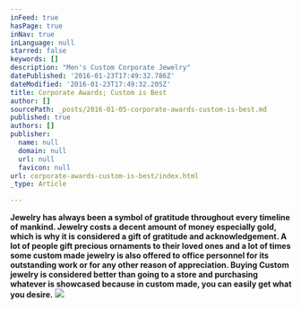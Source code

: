 ```yaml
---
inFeed: true
hasPage: true
inNav: true
inLanguage: null
starred: false
keywords: []
description: "Men's Custom Corporate Jewelry"
datePublished: '2016-01-23T17:49:32.786Z'
dateModified: '2016-01-23T17:49:32.205Z'
title: Corporate Awards; Custom is Best
author: []
sourcePath: _posts/2016-01-05-corporate-awards-custom-is-best.md
published: true
authors: []
publisher:
  name: null
  domain: null
  url: null
  favicon: null
url: corporate-awards-custom-is-best/index.html
_type: Article

---
```

**Jewelry has always been a symbol of gratitude throughout every timeline of mankind. Jewelry costs a decent amount of money especially gold, which is why it is considered a gift of gratitude and acknowledgement. A lot of people gift precious ornaments to their loved ones and a lot of times some custom made jewelry is also offered to office personnel for its outstanding work or for any other reason of appreciation. Buying Custom jewelry is considered better than going to a store and purchasing whatever is showcased because in custom made, you can easily get what you desire.**
![](https://s3-us-west-2.amazonaws.com/the-grid-img/p/b576714fdd6b9210fdd8bb7fb71048a52e91e655.jpg)